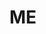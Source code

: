 <!DOCTYPE html>
<html>
  <head>
    <title>Me</title>
  </head>
  <body>
    <h1>ME</h1>
  </body>
  </html>
  
      

